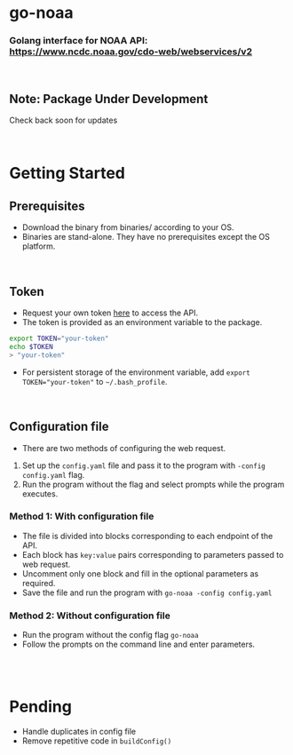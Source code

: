 # go-noaa
### Golang interface for NOAA API: https://www.ncdc.noaa.gov/cdo-web/webservices/v2
<br/>

## Note: Package Under Development
Check back soon for updates

<br/>

# Getting Started

## Prerequisites
* Download the binary from binaries/ according to your OS.
* Binaries are stand-alone. They have no prerequisites except the OS platform.

<br/>

## Token
* Request your own token [here](https://www.ncdc.noaa.gov/cdo-web/token) to access the API.
* The token is provided as an environment variable to the package.
```bash
export TOKEN="your-token"
echo $TOKEN
> "your-token"
```
* For persistent storage of the environment variable, add `export TOKEN="your-token"` to `~/.bash_profile`.
<br/>

## Configuration file
* There are two methods of configuring the web request.
1. Set up the `config.yaml` file and pass it to the program with `-config config.yaml` flag.
2. Run the program without the flag and select prompts while the program executes.

### Method 1: With configuration file
* The file is divided into blocks corresponding to each endpoint of the API.
* Each block has `key:value` pairs corresponding to parameters passed to web request.
* Uncomment only one block and fill in the optional parameters as required.
* Save the file and run the program with `go-noaa -config config.yaml`


### Method 2: Without configuration file
* Run the program without the config flag `go-noaa`
* Follow the prompts on the command line and enter parameters.


<br/><br/>

# Pending
* Handle duplicates in config file
* Remove repetitive code in `buildConfig()`